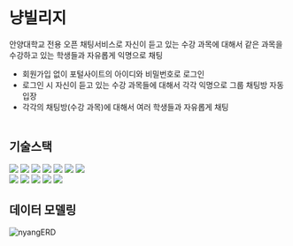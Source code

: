 # 냥빌리지
안양대학교 전용 오픈 채팅서비스로 자신이 듣고 있는 수강 과목에 대해서 같은 과목을 수강하고 있는 학생들과 자유롭게 익명으로 채팅<br>
- 회원가입 없이 포털사이트의 아이디와 비밀번호로 로그인<br>
- 로그인 시 자신이 듣고 있는 수강 과목들에 대해서 각각 익명으로 그룹 채팅방 자동 입장<br>
- 각각의 채팅방(수강 과목)에 대해서 여러 학생들과 자유롭게 채팅<br>
​
## 기술스택
<img src="https://img.shields.io/badge/spring-6DB33F?style=for-the-badge&logo=spring&logoColor=white"> <img src="https://img.shields.io/badge/Spring Security-6DB33F?style=plastic-square&logo=Spring Security&logoColor=white"/> <img src="https://img.shields.io/badge/-JAVA%2011-%23007396"> <img src="https://img.shields.io/badge/-JPA-brightgreen"/> <img src="https://img.shields.io/badge/Amazon EC2-FF9900?style=plastic-square&logo=Amazon EC2&logoColor=white"/> <img src="https://img.shields.io/badge/Swagger-85EA2D?style=plastic-square&logo=Swagger&logoColor=white"/> <img src="https://img.shields.io/badge/-STOMP-%23F56640"><br>
<img src="https://img.shields.io/badge/redis-DC382D?style=for-the-badge&logo=redis&logoColor=white"> <img src="https://img.shields.io/badge/JSON%20Web%20Tokens-000000?style=for-the-badge&logo=JSON%20Web%20Tokens&logoColor=white"> <img src="https://img.shields.io/badge/firebase-FFCA28?style=for-the-badge&logo=firebase&logoColor=white"> <img src="https://img.shields.io/badge/apache%20maven-C71A36?style=for-the-badge&logo=apache%20maven&logoColor=white"> <img src="https://img.shields.io/badge/-JSOUP-%231E8CBE">

## 데이터 모델링
![nyangERD](https://user-images.githubusercontent.com/89206300/184104466-333b007d-9da9-40d3-bf4e-27e1a64b48d8.png)
